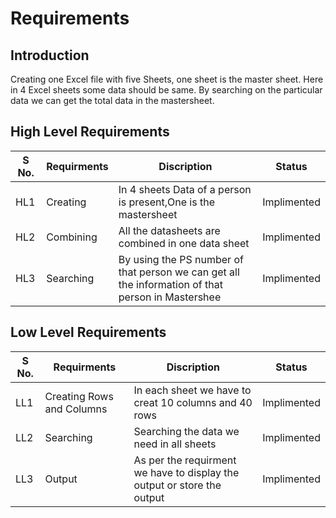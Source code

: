 # Requirements
## Introduction
Creating one Excel file with five Sheets, one sheet is the master sheet. Here in 4 Excel sheets some data should be same. By searching on the particular data we can get the total data in the mastersheet.



## High Level Requirements 

S No. | Requirments|    Discription    | Status 
-------|---------|----------------|----------------
HL1 |Creating  | In 4 sheets Data of a person is present,One is the mastersheet | Implimented
HL2 |Combining  | All the datasheets are combined in one data sheet  | Implimented
HL3 |Searching | By using the PS number of that person we can get all the information of that person in Mastershee| Implimented
 


## Low Level Requirements 

S No. | Requirments|    Discription    | Status 
-------|---------|----------------|----------------
LL1 |Creating Rows and Columns |In each sheet we have to creat 10 columns and 40 rows | Implimented
LL2 |Searching  |Searching the data we need in all sheets  | Implimented
LL3 |Output  |As per the requirment we have to display the output or store the output | Implimented




